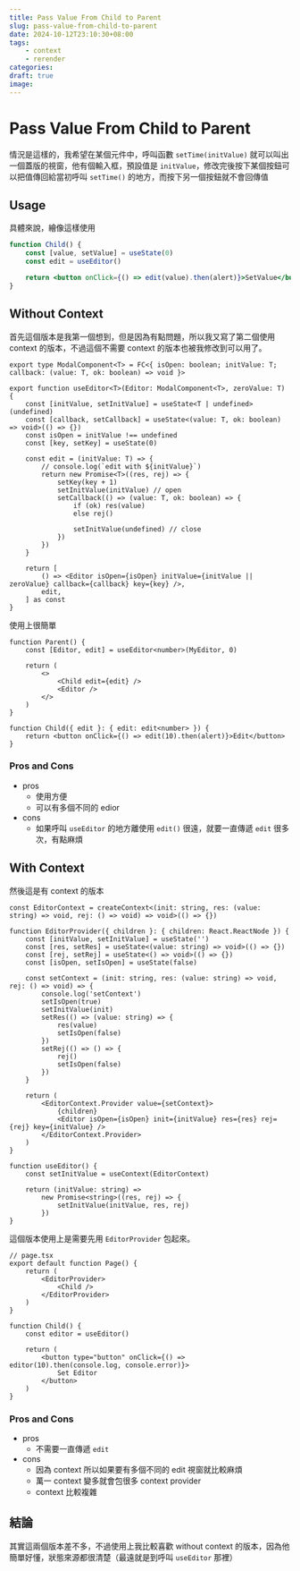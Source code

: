 ```yaml
---
title: Pass Value From Child to Parent
slug: pass-value-from-child-to-parent
date: 2024-10-12T23:10:30+08:00
tags:
    - context
    - rerender
categories:
draft: true
image:
---
```


# Pass Value From Child to Parent

情況是這樣的，我希望在某個元件中，呼叫函數 `setTime(initValue)` 就可以叫出一個蓋版的視窗，他有個輸入框，預設值是 `initValue`，修改完後按下某個按鈕可以把值傳回給當初呼叫 `setTime()` 的地方，而按下另一個按鈕就不會回傳值

## Usage

具體來說，繪像這樣使用

```jsx
function Child() {
	const [value, setValue] = useState(0)
	const edit = useEditor()

	return <button onClick={() => edit(value).then(alert)}>SetValue</button>
}
```

## Without Context

首先這個版本是我第一個想到，但是因為有點問題，所以我又寫了第二個使用 context 的版本，不過這個不需要 context 的版本也被我修改到可以用了。

```tsx
export type ModalComponent<T> = FC<{ isOpen: boolean; initValue: T; callback: (value: T, ok: boolean) => void }>

export function useEditor<T>(Editor: ModalComponent<T>, zeroValue: T) {
	const [initValue, setInitValue] = useState<T | undefined>(undefined)
	const [callback, setCallback] = useState<(value: T, ok: boolean) => void>(() => {})
	const isOpen = initValue !== undefined
	const [key, setKey] = useState(0)

	const edit = (initValue: T) => {
		// console.log(`edit with ${initValue}`)
		return new Promise<T>((res, rej) => {
			setKey(key + 1)
			setInitValue(initValue) // open
			setCallback(() => (value: T, ok: boolean) => {
				if (ok) res(value)
				else rej()

				setInitValue(undefined) // close
			})
		})
	}

	return [
		() => <Editor isOpen={isOpen} initValue={initValue || zeroValue} callback={callback} key={key} />,
		edit,
	] as const
}
```

使用上很簡單

```tsx
function Parent() {
	const [Editor, edit] = useEditor<number>(MyEditor, 0)

	return (
		<>
			<Child edit={edit} />
			<Editor />
		</>
	)
}

function Child({ edit }: { edit: edit<number> }) {
	return <button onClick={() => edit(10).then(alert)}>Edit</button>
}
```

### Pros and Cons

-   pros
    -   使用方便
    -   可以有多個不同的 edior
-   cons
    -   如果呼叫 `useEditor` 的地方離使用 `edit()` 很遠，就要一直傳遞 `edit` 很多次，有點麻煩

## With Context

然後這是有 context 的版本

```tsx
const EditorContext = createContext<(init: string, res: (value: string) => void, rej: () => void) => void>(() => {})

function EditorProvider({ children }: { children: React.ReactNode }) {
	const [initValue, setInitValue] = useState('')
	const [res, setRes] = useState<(value: string) => void>(() => {})
	const [rej, setRej] = useState<() => void>(() => {})
	const [isOpen, setIsOpen] = useState(false)

	const setContext = (init: string, res: (value: string) => void, rej: () => void) => {
		console.log('setContext')
		setIsOpen(true)
		setInitValue(init)
		setRes(() => (value: string) => {
			res(value)
			setIsOpen(false)
		})
		setRej(() => () => {
			rej()
			setIsOpen(false)
		})
	}

	return (
		<EditorContext.Provider value={setContext}>
			{children}
			<Editor isOpen={isOpen} init={initValue} res={res} rej={rej} key={initValue} />
		</EditorContext.Provider>
	)
}

function useEditor() {
	const setInitValue = useContext(EditorContext)

	return (initValue: string) =>
		new Promise<string>((res, rej) => {
			setInitValue(initValue, res, rej)
		})
}
```

這個版本使用上是需要先用 `EditorProvider` 包起來。

```tsx
// page.tsx
export default function Page() {
	return (
		<EditorProvider>
			<Child />
		</EditorProvider>
	)
}

function Child() {
	const editor = useEditor()

	return (
		<button type="button" onClick={() => editor(10).then(console.log, console.error)}>
			Set Editor
		</button>
	)
}
```

### Pros and Cons

-   pros
    -   不需要一直傳遞 `edit`
-   cons
    -   因為 context 所以如果要有多個不同的 edit 視窗就比較麻煩
    -   萬一 context 變多就會包很多 context provider
    -   context 比較複雜

## 結論

其實這兩個版本差不多，不過使用上我比較喜歡 without context 的版本，因為他簡單好懂，狀態來源都很清楚（最遠就是到呼叫 `useEditor` 那裡）
